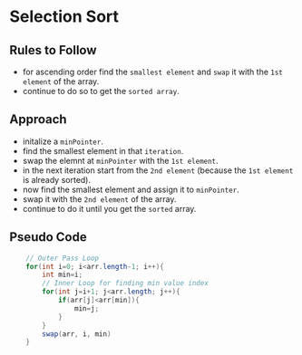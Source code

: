 # Selection Sort

## Rules to Follow

- for ascending order find the `smallest element` and `swap` it with the `1st element` of the array.
- continue to do so to get the `sorted array`.

## Approach

- initalize a `minPointer`.
- find the smallest element in that `iteration`.
- swap the elemnt at `minPointer` with the `1st element`.
- in the next iteration start from the `2nd element` (because the `1st element` is already sorted).
- now find the smallest element and assign it to `minPointer`.
- swap it with the `2nd element` of the array.
- continue to do it until you get the `sorted` array.

## Pseudo Code

``` java
    // Outer Pass Loop
    for(int i=0; i<arr.length-1; i++){
        int min=i;
        // Inner Loop for finding min value index
        for(int j=i+1; j<arr.length; j++){
            if(arr[j]<arr[min]){
                min=j;
            }
        }
        swap(arr, i, min)
    }
```
